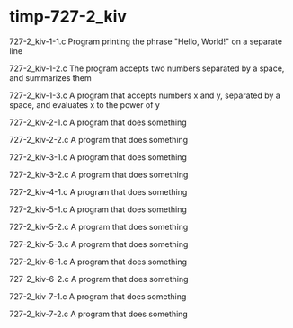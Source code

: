 # timp-727-2_kiv
727-2_kiv-1-1.c
Program printing the phrase "Hello, World!" on a separate line

727-2_kiv-1-2.c
The program accepts two numbers separated by a space, and summarizes them

727-2_kiv-1-3.c
A program that accepts numbers x and y, separated by a space, and evaluates x to the power of y

727-2_kiv-2-1.c
A program that does something

727-2_kiv-2-2.c
A program that does something

727-2_kiv-3-1.c
A program that does something

727-2_kiv-3-2.c
A program that does something

727-2_kiv-4-1.c
A program that does something

727-2_kiv-5-1.c
A program that does something

727-2_kiv-5-2.c
A program that does something

727-2_kiv-5-3.c
A program that does something

727-2_kiv-6-1.c
A program that does something

727-2_kiv-6-2.c
A program that does something

727-2_kiv-7-1.c
A program that does something

727-2_kiv-7-2.c
A program that does something

